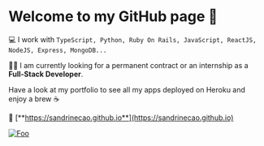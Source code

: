 # Welcome to my GitHub page 🚀

💻 I work with `TypeScript, Python, Ruby On Rails, JavaScript, ReactJS, NodeJS, Express, MongoDB...`

👩‍💻 I am currently looking for a permanent contract or an internship as a **Full-Stack Developer**.

Have a look at my portfolio to see all my apps deployed on Heroku and enjoy a brew ☕   

🔗 [**https://sandrinecao.github.io**](https://sandrinecao.github.io)

[![Foo](https://res.cloudinary.com/dkyqbngya/image/upload/v1594325657/s0ncwnajosrbahb6u2xo.gif)](https://sandrinecao.github.io)
